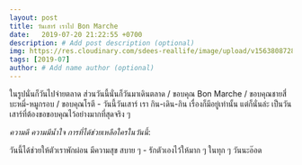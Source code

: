 ```yaml
---
layout: post
title: วันเสาร์ เราไป Bon Marche
date:   2019-07-20 21:22:55 +0700
description: # Add post description (optional)
img: https://res.cloudinary.com/sdees-reallife/image/upload/v1563808728/IMG_20190718_184400.jpg # Add image post (optional)
tags: [2019-07]
author: # Add name author (optional)
---
```

ในรูปนั่นก็วันไปจ่ายตลาด ส่วนวันนี้นั่นก็วันมาเดินตลาด / ขอบคุณ Bon Marche / ขอบคุณชายสี่บะหมี่-หมูกรอบ / ขอบคุณโรตี - วันนี้วันเสาร์ เรา กิน-เดิน-กิน เรื่องก็มีอยู่เท่านั้น แต่ก็นั่นล่ะ เป็นวันเสาร์ที่ต้องขอขอบคุณไว้อย่างมากที่สุดจริง ๆ

<i class="fa fa-child" style="color:plum"></i>

*ความดี ความมีน้ำใจ การที่ได้ช่วยเหลือใครในวันนี้*:

วันนี้ได้ช่วยให้ตัวเราพักผ่อน มีความสุข สบาย ๆ - รักตัวเองไว้ให้มาก ๆ ในทุก ๆ วันนะอ๊อด
